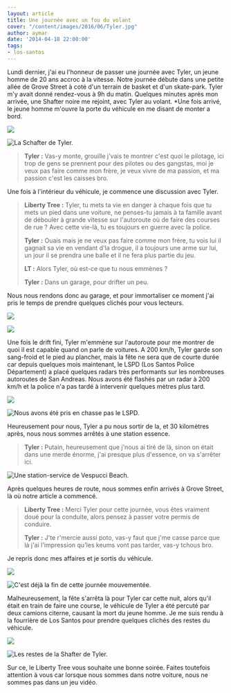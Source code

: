 ```yaml
---
layout: article
title: Une journée avec un fou du volant
cover: "/content/images/2016/06/Tyler.jpg"
author: aymar
date: '2014-04-18 22:00:00'
tags:
- los-santos
---
```


Lundi dernier, j'ai eu l'honneur de passer une journée avec Tyler, un jeune homme de 20 ans accroc à la vitesse. Notre journée débute dans une petite allée de Grove Street à coté d'un terrain de basket et d'un skate-park. Tyler m'y avait donné rendez-vous à 9h du matin. Quelques minutes après mon arrivée, une Shafter noire me rejoint, avec Tyler au volant. \*Une fois arrivé, le jeune homme m'ouvre la porte du véhicule en me disant de monter a bord.

![](  /content/images/2016/06/Sheafter.jpg)

![La Schafter de Tyler.](  /content/images/2016/06/Sheafter%201.jpg)

> **Tyler :** Vas-y monte, grouille j'vais te montrer c'est quoi le pilotage, ici trop de gens se prennent pour des pilotes ou des gangstas, moi je veux pas faire comme mon frère, je veux vivre de ma passion, et ma passion c'est les caisses bro.

Une fois à l'intérieur du véhicule, je commence une discussion avec Tyler.

> **Liberty Tree :** Tyler, tu mets ta vie en danger à chaque fois que tu mets un pied dans une voiture, ne penses-tu jamais à ta famille avant de débouler à grande vitesse sur l'autoroute où de faire des courses de rue ? Avec cette vie-là, tu es toujours en guerre avec la police.
> 
> **Tyler :** Ouais mais je ne veux pas faire comme mon frère, tu vois lui il gagnait sa vie en vendant d'la drogue, il a toujours une arme sur lui, un jour il se prendra une balle et il ne fera plus partie du jeu.
> 
> **LT :** Alors Tyler, où est-ce que tu nous emmènes ?
> 
> **Tyler :** Dans un garage, pour drifter un peu.

Nous nous rendons donc au garage, et pour immortaliser ce moment j'ai pris le temps de prendre quelques clichés pour vous lecteurs.

![](  /content/images/2016/06/pp.jpg)

![](  /content/images/2016/06/a.jpg)

Une fois le drift fini, Tyler m'emmène sur l'autoroute pour me montrer de quoi il est capable quand on parle de voitures. A 200 km/h, Tyler garde son sang-froid et le pied au plancher, mais la fête ne sera que de courte durée car depuis quelques mois maintenant, le LSPD (Los Santos Police Département) a placé quelques radars très performants sur les nombreuses autoroutes de San Andreas. Nous avons été flashés par un radar à 200 km/h et la police n'a pas tardé à intervenir quelques mètres plus tard.

![](  /content/images/2016/06/iu.jpg)

![Nous avons été pris en chasse pas le LSPD.](  /content/images/2016/06/cd.jpg)

Heureusement pour nous, Tyler a pu nous sortir de la, et 30 kilomètres après, nous nous sommes arrêtés à une station essence.

> **Tyler :** Putain, heureusement que j'nous ai tiré de là, sinon on était dans une merde énorme, j'ai presque plus d'essence, on va s'arrêter ici.

![Une station-service de Vespucci Beach.](  /content/images/2016/06/Me%20nigga.jpg)

Après quelques heures de route, nous sommes enfin arrivés à Grove Street, là où notre article a commencé.

> **Liberty Tree :** Merci Tyler pour cette journée, vous êtes vraiment doué pour la conduite, alors pensez à passer votre permis de conduire.
> 
> **Tyler :** J'te r'mercie aussi poto, vas-y faut que j'me casse parce que là j'ai l'impression qu'les keums vont pas tarder, vas-y tchous bro.

Je repris donc mes affaires et je sortis du véhicule.

![](  /content/images/2016/06/0_0_189.jpg)

![C'est déjà la fin de cette journée mouvementée.](  /content/images/2016/06/0_0%20%281%29_12.jpg)

Malheureusement, la fête s'arrêta là pour Tyler car cette nuit, alors qu'il était en train de faire une course, le véhicule de Tyler a été percuté par deux camions citerne, causant la mort du jeune homme. Je me suis rendu à la fourrière de Los Santos pour prendre quelques clichés des restes du véhicule.

![](  /content/images/2016/06/0_0%20%283%29_10.jpg)

![Les restes de la Shafter de Tyler.](  /content/images/2016/06/0_0%20%282%29_10.jpg)

Sur ce, le Liberty Tree vous souhaite une bonne soirée. Faites toutefois attention à vous car lorsque nous sommes dans notre voiture, nous ne sommes pas dans un jeu vidéo.

<!--kg-card-end: markdown-->
